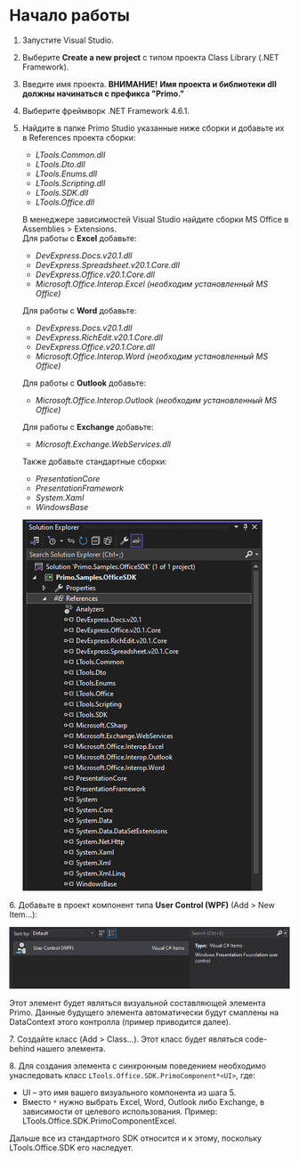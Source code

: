 # Начало работы

1. Запустите Visual Studio.
2. Выберите **Create a new project** с типом проекта Class Library (.NET Framework).
3. Введите имя проекта. **ВНИМАНИЕ!** **Имя проекта и библиотеки dll должны начинаться с префикса "Primo."** 
4. Выберите фреймворк .NET Framework 4.6.1.
5. Найдите в папке Primo Studio указанные ниже сборки и добавьте их в References проекта сборки:
   * _LTools.Common.dll_
   * _LTools.Dto.dll_
   * _LTools.Enums.dll_
   * _LTools.Scripting.dll_
   * _LTools.SDK.dll_
   * _LTools.Office.dll_
 
   В менеджере зависимостей Visual Studio найдите сборки MS Office в Assemblies > Extensions.\
   Для работы с **Excel** добавьте:
   * _DevExpress.Docs.v20.1.dll_
   * _DevExpress.Spreadsheet.v20.1.Core.dll_
   * _DevExpress.Office.v20.1.Core.dll_
   * _Microsoft.Office.Interop.Excel (необходим установленный MS Office)_

   Для работы с **Word** добавьте:
   * _DevExpress.Docs.v20.1.dll_
   * _DevExpress.RichEdit.v20.1.Core.dll_
   * _DevExpress.Office.v20.1.Core.dll_
   * _Microsoft.Office.Interop.Word (необходим установленный MS Office)_

   Для работы с **Outlook** добавьте:
   * _Microsoft.Office.Interop.Outlook (необходим установленный MS Office)_
   
   Для работы с **Exchange** добавьте:
   * _Microsoft.Exchange.WebServices.dll_

   Также добавьте стандартные сборки:

   * _PresentationCore_
   * _PresentationFramework_
   * _System.Xaml_
   * _WindowsBase_

   ![](<../../../.gitbook/assets1/sdk-office-start.png>)

6\. Добавьте в проект компонент типа **User Control (WPF)** (Add > New Item...):

   ![](<../../../.gitbook/assets/1 (118).png>)

   Этот элемент будет являться визуальной составляющей элемента Primo. Данные будущего элемента автоматически будут смаплены на DataContext этого контролла (пример приводится далее).

7\. Создайте класс (Add > Class…). Этот класс будет являться code-behind нашего элемента.

8\. Для создания элемента с синхронным поведением необходимо унаследовать класс `LTools.Office.SDK.PrimoComponent*<UI>`, где:
* UI – это имя вашего визуального компонента из шага 5.
* Вместо `*` нужно выбрать Excel, Word, Outlook либо Exchange, в зависимости от целевого использования. Пример: LTools.Office.SDK.PrimoComponentExcel.

Дальше все из стандартного SDK относится и к этому, поскольку LTools.Office.SDK его наследует.

